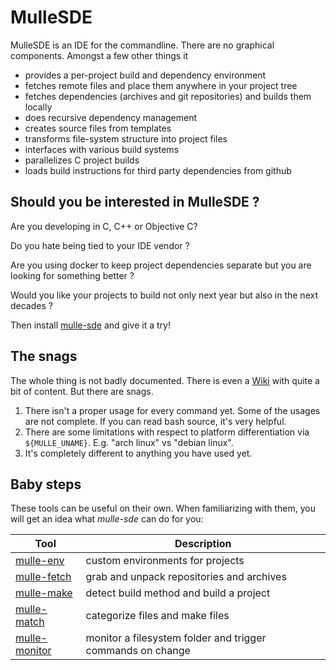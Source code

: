 # MulleSDE

MulleSDE is an IDE for the commandline. There are no graphical components.
Amongst a few other things it

* provides a per-project build and dependency environment
* fetches remote files and place them anywhere in your project tree
* fetches dependencies (archives and git repositories) and builds them locally
* does recursive dependency management
* creates source files from templates
* transforms file-system structure into project files
* interfaces with various build systems
* parallelizes C project builds
* loads build instructions for third party dependencies from github 


<script id="asciicast-223917"
        src="https://asciinema.org/a/223917.js"
        async>
</script>


## Should you be interested in MulleSDE ?

Are you developing in C, C++ or Objective C?

Do you hate being tied to your IDE vendor ?

Are you using docker to keep project dependencies separate but you are looking for something better ?

Would you like your projects to build not only next year but also in the next decades ?

Then install [mulle-sde](//github.com/mulle-sde/mulle-sde) and give it a try!


## The snags

The whole thing is not badly documented. There is even a [Wiki](https://github.com/mulle-sde/mulle-sde/wiki) with
quite a bit of content. But there are snags.

1. There isn't a proper usage for every command yet. Some of the usages are not complete. If you can read bash source, it's very helpful.
2. There are some limitations with respect to platform differentiation via `${MULLE_UNAME}`. E.g. "arch linux" vs "debian linux".
3. It's completely different to anything you have used yet.


## Baby steps

These tools can be useful on their own. When familiarizing with them, you will get an idea what *mulle-sde* 
can do for you:

Tool                                                  | Description
------------------------------------------------------|-------------------------
[mulle-env](//github.com/mulle-sde/mulle-env)         | custom environments for projects
[mulle-fetch](//github.com/mulle-sde/mulle-fetch)     | grab and unpack repositories and archives
[mulle-make](//github.com/mulle-sde/mulle-make)       | detect build method and build a project
[mulle-match](//github.com/mulle-sde/mulle-match)     | categorize files and make files
[mulle-monitor](//github.com/mulle-sde/mulle-monitor) | monitor a filesystem folder and trigger commands on change

